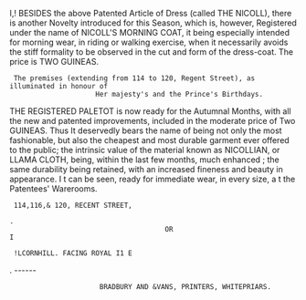   I,!
  BESIDES the above Patented Article of Dress (called THE NlCOLL), there is
another Novelty introduced for this Season, which is, however, Registered under the
name of NICOLL'S MORNING COAT, it being especially intended for morning
wear, in riding or walking exercise, when it necessarily avoids the stiff formality to
be observed in the cut and form of the dress-coat. The price is TWO GUINEAS.




     The premises (extending from 114 to 120, Regent Street), as illuminated in honour of
                         Her majesty's and the Prince's Birthdays.
   THE REGISTERED PALETOT is now ready for the Autumnal Months, with
all the new and patented improvements, included in the moderate price of Two
GUINEAS.     Thus It deservedly bears the name of being not only the most fashionable,
but also the cheapest and most durable garment ever offered to the public; the
intrinsic value of the material known as NICOLLIAN, or LLAMA CLOTH, being,
within the last few months, much enhanced ; the same durability being retained,
with an increased fineness and beauty in appearance. I t can be seen, ready for
immediate wear, in every size, a t the Patentees' Warerooms.


     114,116,& 120, RECENT STREET,
                                                                                            .
                                          OR                                                I

     !LCORNHILL. FACING ROYAL I1 E
 .                                 ------

                          BRADBURY AND &VANS, PRINTERS, WHITEPRIARS.
